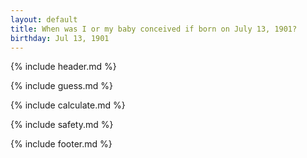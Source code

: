 ```yaml
---
layout: default
title: When was I or my baby conceived if born on July 13, 1901?
birthday: Jul 13, 1901
---
```


{% include header.md %}

{% include guess.md %}

{% include calculate.md %}

{% include safety.md %}

{% include footer.md %}



